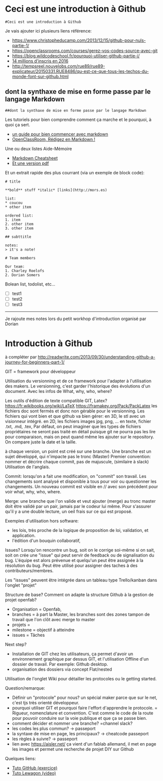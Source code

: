 # Ceci est une introduction à Github
`#Ceci est une introduction à Github`

Je vais ajouter ici plusieurs liens référence:

- https://www.christopheducamp.com/2013/12/15/github-pour-nuls-partie-1/
- https://openclassrooms.com/courses/gerez-vos-codes-source-avec-git
- https://blog.wildcodeschool.fr/pourquoi-utiliser-github-partie-i/
- [14 millions d'inscris en 2016](https://fr.wikipedia.org/wiki/GitHub)
- http://tempsreel.nouvelobs.com/rue89/rue89-explicateur/20150331.RUE8486/qu-est-ce-que-tous-les-techos-du-monde-font-sur-github.html

## dont la synthaxe de mise en forme passe par le langage Markdown
`##dont la synthaxe de mise en forme passe par le langage Markdown`

Les tutoriels pour bien comprendre comment ça marche et le pourquoi, à quoi ça sert.
- [un guide pour bien commencer avec markdown](https://blog.wax-o.com/2014/04/tutoriel-un-guide-pour-bien-commencer-avec-markdown/)
- [OpenClassRoom, Rédigez en Markdown !](https://openclassrooms.com/courses/redigez-en-markdown)

Une ou deux listes Aide-Mémoire 
- [Markdown Cheatsheet](https://github.com/adam-p/markdown-here/wiki/Markdown-Cheatsheet)
- [Et une version pdf](https://guides.github.com/pdfs/markdown-cheatsheet-online.pdf)


Et un extrait rapide des plus courrant (via un exemple de block code):
```
# title

**bold** stuff *italic* [links](http://mors.es)

list:
* coucou
* other item

ordered list:
1. item
2. other item
3. other item

## subttitle

notes:
> it's a note!

# Team members

Our team:
1. Charley Roelofs
2. Dorian Somers

```

Bolean list, todolist, etc...
- [ ] test1
- [ ] test2
- [ ] test3

--- 

Je rajoute mes notes lors du petit workhop d'introduction organisé par Dorian

# Introduction à Github

à compléter par
http://readwrite.com/2013/09/30/understanding-github-a-journey-for-beginners-part-1/

GIT = framework pour développeur

Utilisation du versionning et de ce framework pour l'adapter à l'utilisation des makers. Le versionning, c'est garder l'historique des évolutions d'un document.
Avec les infos de What, why, who, where?

Les outils d'édition de texte compatible GIT, Latex?
https://fr.wikibooks.org/wiki/LaTeX
https://framakey.org/Pack/PackLatex
les fichiers doc sont fermés et donc non gérable pour le versionning.
Les fichiers qui vont bien et que github va bien gérer:
en 3D, le stl avec un visionneur intégré.
en 2D, les fichiers images jpg, png, ... 
en texte, fichier .txt, .md, .tex, 
Par défaut, on peut imaginer que les types de fichiers propriétaires ne seront pas traité en détail puisque git ne pourra pas les lire pour comparaison, mais on peut quand même les ajouter sur le repository. On compare juste la date et la taille.

à chaque version, un point est créé sur une branche. 
Une branche est un sujet développé, qui n'impacte pas le tronc (Master)
Premier convention: nommer et décrire chaque commit, pas de majuscule, (similaire à slack) 
Utilisation de l'anglais.

Commit: 
lorsqu'on a fait une modification, on "commit" son travail. Les changements sont analysé et disponible à tous pour voir ou questionner les changements.
Un nouveau commit est visible en // avec son précédent pour voir what, why, who, where. 

Merge:
une branche que l'on valide et veut ajouter (merge) au tronc master doit être validé par un pair, jamais par le codeur lui même. 
Pour s'assurer qu'il y a une double lecture, un oeil frais sur ce qui est proposé.

Exemples d'utilisation hors software:
- les lois, très proche de la logique de proposition de loi, validation, et application. 
- l'édition d'un bouquin collaboratif,


Issues?
Lorsqu'on rencontre un bug, soit on le corrige soi-même si on sait, soit on crée une "issue" qui peut servir de feedback ou de signalisation du bug. L'équipe est alors prévenue et quelqu'un peut être assignée à la résolution du bug.
Peut être utilisé pour assigner des taches à des contributeurs/membres.

Les "issues" peuvent être intégrée dans un tableau type Trello/kanban dans l'onglet "projet"


Structure de base? Comment on adapte la structure Github à la gestion de projet openfab?
- Organisation = Openfab, 
- branches = à part la Master, les branches sont des zones tampon de travail que l'on clôt avec merge to master
- projets = 
- milestone = objectif à atteindre
- issues = Tâches

Next step? 
* Installation de GIT chez les utilisateurs, ça permet d'avoir un environnement graphique par dessus GIT, et l'utilisation Offline d'un dossier de travail. Par exemple: Github desktop. 
* organisation des dossiers via concept Flat/nested

Utilisation de l'onglet Wiki pour détailler les protocoles ou le getting started. 


Question/remarque:
* Définir un "protocole" pour nous? un spécial maker parce que sur le net, c'est tjs très orienté développeur.
* pourquoi utiliser GIT et pourquoi faire l'effort d'apprendre le protocole. = Rigueur, nomenclature et convention. C'est comme le code de la route pour pouvoir conduire sur la voie publique et que ça se passe bien.
* comment décider et nommer une branche? =channel slack?
* les codes les plus commun? -> passeport
* la syntaxe de mise en page, les principaux? -> cheatcode passeport
* les règles à suivre? -> passeport
* lien avec https://aisler.net/
ça vient d'un fablab allemand, il met en page les images et permet une recherche de projet DIY sur Github

Quelques liens:
* [Tuto GitHub (exercice)](https://try.github.io/levels/1/challenges/1)
* [Tuto Lewagon (video)](https://www.youtube.com/watch?v=V6Zo68uQPqE)
